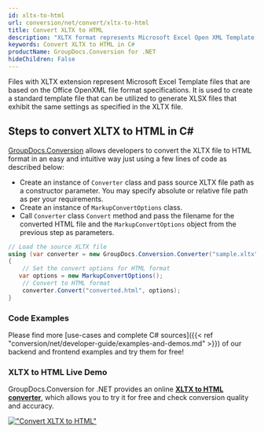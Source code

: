 ```yaml
---
id: xltx-to-html
url: conversion/net/convert/xltx-to-html
title: Convert XLTX to HTML
description: "XLTX format represents Microsoft Excel Open XML Template with .xltx extension. Learn how to convert XLTX to HTML file programmatically in C# language using GroupDocs.Conversion for .NET library."
keywords: Convert XLTX to HTML in C#
productName: GroupDocs.Conversion for .NET
hideChildren: False
---
```


Files with XLTX extension represent Microsoft Excel Template files that are based on the Office OpenXML file format specifications. It is used to create a standard template file that can be utilized to generate XLSX files that exhibit the same settings as specified in the XLTX file.

## Steps to convert XLTX to HTML in C#

[GroupDocs.Conversion](https://products.groupdocs.com/conversion/net) allows developers to convert the XLTX file to HTML format in an easy and intuitive way just using a few lines of code as described below:

* Create an instance of `Converter` class and pass source XLTX file path as a constructor parameter. You may specify absolute or relative file path as per your requirements. 
* Create an instance of `MarkupConvertOptions` class.
* Call `Converter` class `Convert` method and pass the filename for the converted HTML file and the `MarkupConvertOptions` object from the previous step as parameters.

```csharp
// Load the source XLTX file
using (var converter = new GroupDocs.Conversion.Converter("sample.xltx"))
{
    // Set the convert options for HTML format
   var options = new MarkupConvertOptions();
    // Convert to HTML format
    converter.Convert("converted.html", options);
}
```

### Code Examples

Please find more [use-cases and complete C# sources]({{< ref "conversion/net/developer-guide/examples-and-demos.md" >}}) of our backend and frontend examples and try them for free!

### XLTX to HTML Live Demo

GroupDocs.Conversion for .NET provides an online [**XLTX to HTML converter**](https://products.groupdocs.app/conversion/xltx-to-html), which allows you to try it for free and check conversion quality and accuracy.

[!["Convert XLTX to HTML"](conversion/net/images/convert-to-html/convert-xltx-to-html.png)](https://products.groupdocs.app/conversion/xltx-to-html)